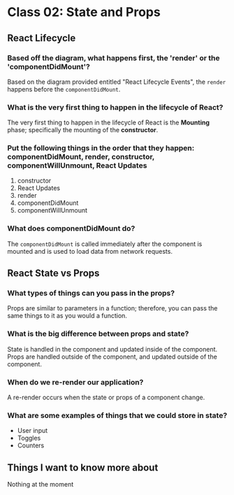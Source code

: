 # Class 02: State and Props

## React Lifecycle

### Based off the diagram, what happens first, the 'render' or the 'componentDidMount'?

Based on the diagram provided entitled "React Lifecycle Events", the `render` happens before the `componentDidMount`.

### What is the very first thing to happen in the lifecycle of React?

The very first thing to happen in the lifecycle of React is the **Mounting** phase; specifically the mounting of the **constructor**.

### Put the following things in the order that they happen: componentDidMount, render, constructor, componentWillUnmount, React Updates

1. constructor
2. React Updates
3. render
4. componentDidMount
5. componentWillUnmount

### What does componentDidMount do?

The `componentDidMount` is called immediately after the component is mounted and is used to load data from network requests.

## React State vs Props

### What types of things can you pass in the props?

Props are similar to parameters in a function; therefore, you can pass the same things to it as you would a function.

### What is the big difference between props and state?

State is handled in the component and updated inside of the component.
Props are handled outside of the component, and updated outside of the component.

### When do we re-render our application?

A re-render occurs when the state or props of a component change.

### What are some examples of things that we could store in state?

* User input
* Toggles
* Counters

## Things I want to know more about

Nothing at the moment
